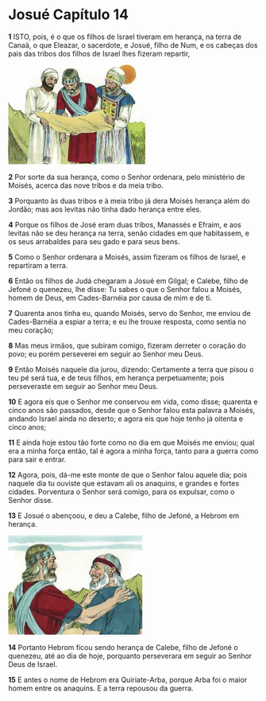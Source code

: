 # Josué Capítulo 14

**1** 	ISTO, pois, é o que os filhos de Israel tiveram em herança, na terra de Canaã, o que Eleazar, o sacerdote, e Josué, filho de Num, e os cabeças dos pais das tribos dos filhos de Israel lhes fizeram repartir,

![](../Images/SweetPublishing/6-14-2.jpg) 

**2** 	Por sorte da sua herança, como o Senhor ordenara, pelo ministério de Moisés, acerca das nove tribos e da meia tribo.

**3** 	Porquanto às duas tribos e à meia tribo já dera Moisés herança além do Jordão; mas aos levitas não tinha dado herança entre eles.

**4** 	Porque os filhos de José eram duas tribos, Manassés e Efraim, e aos levitas não se deu herança na terra, senão cidades em que habitassem, e os seus arrabaldes para seu gado e para seus bens.

**5** 	Como o Senhor ordenara a Moisés, assim fizeram os filhos de Israel, e repartiram a terra.

**6** 	Então os filhos de Judá chegaram a Josué em Gilgal; e Calebe, filho de Jefoné o quenezeu, lhe disse: Tu sabes o que o Senhor falou a Moisés, homem de Deus, em Cades-Barnéia por causa de mim e de ti.

**7** 	Quarenta anos tinha eu, quando Moisés, servo do Senhor, me enviou de Cades-Barnéia a espiar a terra; e eu lhe trouxe resposta, como sentia no meu coração;

**8** 	Mas meus irmãos, que subiram comigo, fizeram derreter o coração do povo; eu porém perseverei em seguir ao Senhor meu Deus.

**9** 	Então Moisés naquele dia jurou, dizendo: Certamente a terra que pisou o teu pé será tua, e de teus filhos, em herança perpetuamente; pois perseveraste em seguir ao Senhor meu Deus.

**10** 	E agora eis que o Senhor me conservou em vida, como disse; quarenta e cinco anos são passados, desde que o Senhor falou esta palavra a Moisés, andando Israel ainda no deserto; e agora eis que hoje tenho já oitenta e cinco anos;

**11** 	E ainda hoje estou tão forte como no dia em que Moisés me enviou; qual era a minha força então, tal é agora a minha força, tanto para a guerra como para sair e entrar.

**12** 	Agora, pois, dá-me este monte de que o Senhor falou aquele dia; pois naquele dia tu ouviste que estavam ali os anaquins, e grandes e fortes cidades. Porventura o Senhor será comigo, para os expulsar, como o Senhor disse.

**13** 	E Josué o abençoou, e deu a Calebe, filho de Jefoné, a Hebrom em herança.

![](../Images/SweetPublishing/6-14-1.jpg) 

**14** 	Portanto Hebrom ficou sendo herança de Calebe, filho de Jefoné o quenezeu, até ao dia de hoje, porquanto perseverara em seguir ao Senhor Deus de Israel.

**15** 	E antes o nome de Hebrom era Quiriate-Arba, porque Arba foi o maior homem entre os anaquins. E a terra repousou da guerra.

